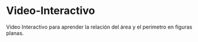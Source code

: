 # Video-Interactivo
Video Interactivo para aprender la relación del área y el perimetro en figuras planas.
